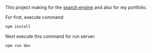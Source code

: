 This project making for the [search engine](https://butago.com/) and also for my portfolio.

For first, execute command:
```bash
npm install
```

Next execute this command for run server:
```bash
npm run dev
```